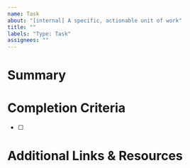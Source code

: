 ```yaml
---
name: Task
about: "[internal] A specific, actionable unit of work"
title: ""
labels: "Type: Task"
assignees: ""
---
```


# Summary

<!-- Describe the task -->

# Completion Criteria

<!-- List the necessary criteria to complete this issue -->

- [ ]

# Additional Links & Resources

<!-- Anything that might need to be referenced during implementation -->
